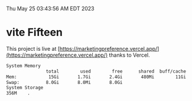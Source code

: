 Thu May 25 03:43:56 AM EDT 2023

# vite Fifteen


This project is live at [https://marketingpreference.vercel.app/](https://marketingpreference.vercel.app/) thanks to Vercel.

```bash
System Memory
               total        used        free      shared  buff/cache   available
Mem:            15Gi       1.7Gi       2.4Gi       480Mi        11Gi        12Gi
Swap:          8.0Gi       8.0Mi       8.0Gi
System Storage
356M	.

